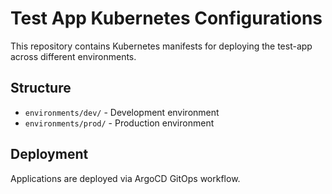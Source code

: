 # Test App Kubernetes Configurations

This repository contains Kubernetes manifests for deploying the test-app across different environments.

## Structure
- `environments/dev/` - Development environment
- `environments/prod/` - Production environment

## Deployment
Applications are deployed via ArgoCD GitOps workflow.
